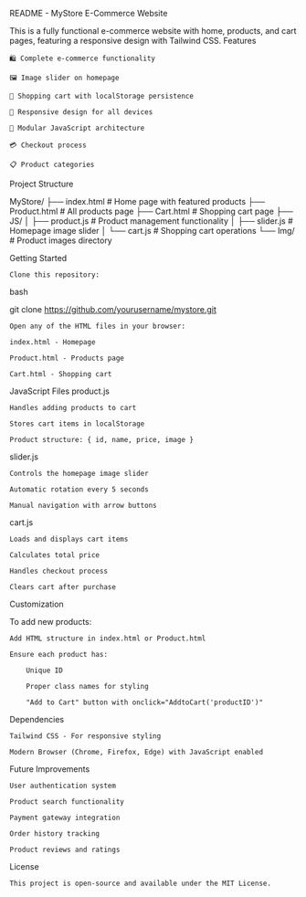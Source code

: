 README - MyStore E-Commerce Website

This is a fully functional e-commerce website with home, products, and cart pages, featuring a responsive design with Tailwind CSS.
Features

    🛍️ Complete e-commerce functionality

    🖼️ Image slider on homepage

    🛒 Shopping cart with localStorage persistence

    📱 Responsive design for all devices

    🧩 Modular JavaScript architecture

    💳 Checkout process

    📋 Product categories

Project Structure

MyStore/
├── index.html          # Home page with featured products
├── Product.html        # All products page
├── Cart.html           # Shopping cart page
├── JS/
│   ├── product.js      # Product management functionality
│   ├── slider.js       # Homepage image slider
│   └── cart.js         # Shopping cart operations
└── Img/                # Product images directory

Getting Started

    Clone this repository:

bash

git clone https://github.com/yourusername/mystore.git

    Open any of the HTML files in your browser:

    index.html - Homepage

    Product.html - Products page

    Cart.html - Shopping cart

JavaScript Files
product.js

    Handles adding products to cart

    Stores cart items in localStorage

    Product structure: { id, name, price, image }

slider.js

    Controls the homepage image slider

    Automatic rotation every 5 seconds

    Manual navigation with arrow buttons

cart.js

    Loads and displays cart items

    Calculates total price

    Handles checkout process

    Clears cart after purchase

Customization

To add new products:

    Add HTML structure in index.html or Product.html

    Ensure each product has:

        Unique ID

        Proper class names for styling

        "Add to Cart" button with onclick="AddtoCart('productID')"

Dependencies

    Tailwind CSS - For responsive styling

    Modern Browser (Chrome, Firefox, Edge) with JavaScript enabled

Future Improvements

    User authentication system

    Product search functionality

    Payment gateway integration

    Order history tracking

    Product reviews and ratings
    
 License

    This project is open-source and available under the MIT License.
